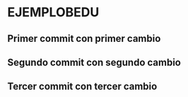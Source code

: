# EJEMPLOBEDU
## Primer commit con primer cambio

## Segundo commit con segundo cambio

## Tercer commit con tercer cambio